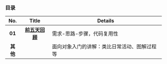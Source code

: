 ### 目录

| No. | Title | Details |
| :-------------: | :-------------: | ------------- |
| __01__ | __[前五天回顾](https://github.com/anliux/JavaSE_code_BXD33/blob/master/day06/%E5%89%8D%E4%BA%94%E5%A4%A9%E5%9B%9E%E9%A1%BE.java)__ | 需求-思路-步骤，代码复用性 |
| __其他__ |  | 面向对象入门的讲解：类比日常活动、图解过程等 |
